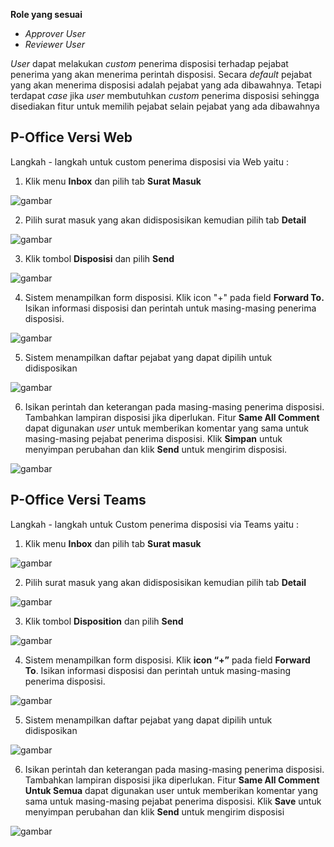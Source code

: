 **Role yang sesuai**

- *Approver User*
- *Reviewer User*

 _User_ dapat melakukan _custom_ penerima disposisi terhadap pejabat penerima yang akan menerima perintah disposisi. Secara _default_ pejabat yang akan menerima disposisi adalah pejabat yang ada dibawahnya. Tetapi terdapat _case_ jika _user_ membutuhkan _custom_ penerima disposisi sehingga disediakan fitur untuk memilih pejabat selain pejabat yang ada dibawahnya

## **P-Office Versi Web**

Langkah - langkah untuk custom penerima disposisi via Web yaitu :

1.    Klik menu **Inbox** dan pilih tab **Surat Masuk**

![gambar](SuratMasuk/SM_Web/SM30.png)

2.    Pilih surat masuk yang akan didisposisikan kemudian pilih tab **Detail**

![gambar](SuratMasuk/SM_Web/SM31.png)

3.    Klik tombol **Disposisi** dan pilih **Send**

![gambar](SuratMasuk/SM_Web/SM32.png)

4.    Sistem menampilkan form disposisi. Klik icon "+" pada field **Forward To.** Isikan informasi disposisi dan perintah untuk masing-masing penerima disposisi.

![gambar](SuratMasuk/SM_Web/SM33.png)

5.    Sistem menampilkan daftar pejabat yang dapat dipilih untuk didisposikan

![gambar](SuratMasuk/SM_Web/SM34.png)

6.    Isikan perintah dan keterangan pada masing-masing penerima disposisi. Tambahkan lampiran disposisi jika diperlukan. Fitur **Same All Comment** dapat digunakan _user_ untuk memberikan komentar yang sama untuk masing-masing pejabat penerima disposisi. Klik **Simpan** untuk menyimpan perubahan dan klik **Send** untuk mengirim disposisi.

![gambar](SuratMasuk/SM_Web/SM35.png)


## **P-Office Versi Teams**

Langkah - langkah untuk Custom penerima disposisi via Teams yaitu :

 1.    Klik menu **Inbox** dan pilih tab **Surat masuk**

![gambar](SuratMasuk/SM_Teams/SM33.png)

 2.    Pilih surat masuk yang akan didisposisikan kemudian pilih tab **Detail**

![gambar](SuratMasuk/SM_Teams/SM34.png)

 3.    Klik tombol **Disposition** dan pilih **Send**

![gambar](SuratMasuk/SM_Teams/SM35.png)

 4.    Sistem menampilkan form disposisi. Klik **icon “+”** pada field **Forward To**. Isikan informasi disposisi dan perintah untuk masing-masing penerima disposisi.

![gambar](SuratMasuk/SM_Teams/SM36.png)

 5.    Sistem menampilkan daftar pejabat yang dapat dipilih untuk didisposikan

![gambar](SuratMasuk/SM_Teams/SM37.png)

 6.    Isikan perintah dan keterangan pada masing-masing penerima disposisi. Tambahkan lampiran disposisi jika diperlukan. Fitur **Same All Comment Untuk Semua** dapat digunakan user untuk memberikan komentar yang sama untuk masing-masing pejabat penerima disposisi. Klik **Save** untuk menyimpan perubahan dan klik **Send** untuk mengirim disposisi

![gambar](SuratMasuk/SM_Teams/SM38.png)